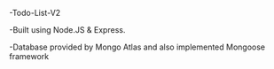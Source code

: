 -Todo-List-V2

-Built using Node.JS & Express.
 
-Database provided by Mongo Atlas and also implemented Mongoose framework
